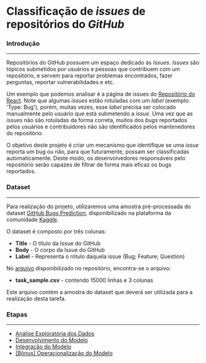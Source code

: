 # Classificação de _issues_ de repositórios do _GitHub_

### Introdução
<hr>

Repositórios do GitHub possuem um espaço dedicado às _Issues_. _Issues_ são tópicos submetidos por usuários e pessoas que contribuem com um repositório, e servem para reportar problemas encontrados, fazer perguntas, reportar vulnerabilidades e etc.

Um exemplo que podemos analisar é a página de issues do [Repositório do React](https://github.com/facebook/react/issues). Note que algumas _issues_ estão rotuladas com um _label_ (exemplo: 'Type: Bug'), porém, muitas vezes, esse _label_ precisa ser colocado manualmente pelo usuário que está submetendo a _issue_. Uma vez que as _issues_ não são rotuladas da forma correta, muitos dos _bugs_ reportados pelos usuários e contribuidores não são identificados pelos mantenedores do repositório.

O objetivo deste projeto é criar um mecanismo que identifique se uma _issue_ reporta um bug ou não, para que futuramente, possam ser classificadas automaticamente. Deste modo, os desenvolvedores responsáveis pelo repositório serão capazes de filtrar de forma mais eficaz os bugs reportados.

### Dataset
<hr>

Para realização do projeto, utilizaremos uma amostra pré-processada do dataset [GitHub Bugs Prediction](https://www.kaggle.com/anmolkumar/github-bugs-prediction/version/1),
disponibilizado na plataforma da comunidade [Kaggle](https://www.kaggle.com/).

O dataset é composto por três colunas:

* **Title** - O título da Issue do GitHub
* **Body**  - O corpo da Issue do GitHub  
* **Label** - Representa o rótulo daquela issue (Bug; Feature; Question)

No [arquivo](data/task_sample.csv) disponibilizado no repositório, encontra-se o arquivo:

* **task_sample.csv** - contendo 15000 linhas e 3 colunas

Este arquivo contém a amostra do dataset que deverá ser utilizada para a realização desta tarefa.

### Etapas
<hr>

* [Análise Exploratória dos Dados](task_I/README.md)
* [Desenvolvimento do Modelo](task_II/README.md)
* [Integração do Modelo](task_III/README.md)
* [[Bônus] Operacionalização do Modelo](task_IV/README.md)
